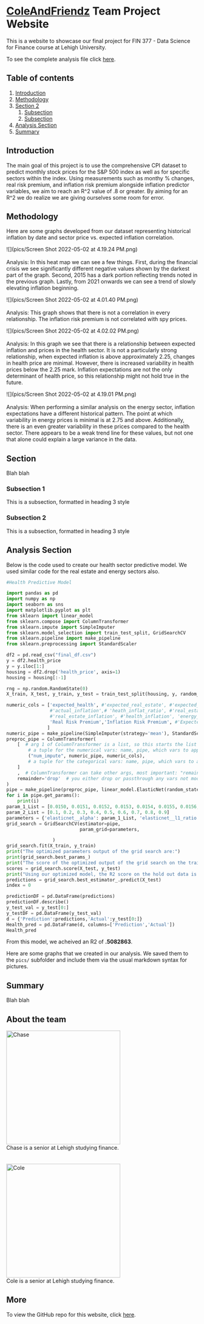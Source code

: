 # [ColeAndFriendz](https://chasecarlson2.github.io/ColeAndFriendz.github.io/) Team Project Website

This is a website to showcase our final project for FIN 377 - Data Science for Finance course at Lehigh University.

To see the complete analysis file click [here](https://github.com/chasecarlson2/ColeAndFriendz.github.io/blob/8281b73a895d26380c0be030efd4ac2b9895a312/notebooks/model_analysis.ipynb).

## Table of contents
1. [Introduction](#introduction)
2. [Methodology](#meth)
3. [Section 2](#section2)
    1. [Subsection](#subsec2-1)
    2. [Subsection](#subsec2-2)
4. [Analysis Section](#section3)
5. [Summary](#summary)

## Introduction  <a name="introduction"></a>

The main goal of this project is to use the comprehensive CPI dataset to predict monthly stock prices for the S&P 500 index as well as for specific sectors within the index. Using measurements such as monthy % changes, real risk premium, and inflation risk premium alongside inflation predictor variables, we aim to reach an R^2 value of .8 or greater. By aiming for an R^2 we do realize we are giving ourselves some room for error.

## Methodology <a name="meth"></a>

Here are some graphs developed from our dataset representing historical inflation by date and sector price vs. expected inflation correlation. 

![](pics/Screen Shot 2022-05-02 at 4.19.24 PM.png)
<br><br>
Analysis: In this heat map we can see a few things. First, during the financial crisis we see significantly different negative values shown by the darkest part of the graph. Second, 2015 has a dark portion reflecting trends noted in the previous graph. Lastly, from 2021 onwards we can see a trend of slowly elevating inflation beginning.

![](pics/Screen Shot 2022-05-02 at 4.01.40 PM.png)
<br><br>
Analysis: This graph shows that there is not a correlation in every relationship. The inflation risk premium is not correlated with spy prices.

![](pics/Screen Shot 2022-05-02 at 4.02.02 PM.png)
<br><br>
Analysis: In this graph we see that there is a relationship between expected inflation and prices in the health sector. It is not a particularly strong relationship, when expected inflation is above approximately 2.25, changes in health price are minimal. However, there is increased variability in health prices below the 2.25 mark. Inflation expectations are not the only determinant of health price, so this relationship might not hold true in the future.

![](pics/Screen Shot 2022-05-02 at 4.19.01 PM.png)
<br><br>
Analysis: When performing a similar analysis on the energy sector, inflation expectations have a different historical pattern. The point at which variability in energy prices is minimal is at 2.75 and above. Additionally, there is an even greater variability in these prices compared to the health sector. There appears to be a weak trend line for these values, but not one that alone could explain a large variance in the data.

## Section <a name="section2"></a>
Blah blah

### Subsection 1 <a name="subsec2-1"></a>
This is a subsection, formatted in heading 3 style

### Subsection 2 <a name="subsec2-2"></a>
This is a subsection, formatted in heading 3 style

## Analysis Section <a name="section3"></a>

Below is the code used to create our health sector predictive model. We used similar code for the real estate and energy sectors also.

```python
#Health Predictive Model 

import pandas as pd
import numpy as np
import seaborn as sns
import matplotlib.pyplot as plt
from sklearn import linear_model
from sklearn.compose import ColumnTransformer
from sklearn.impute import SimpleImputer
from sklearn.model_selection import train_test_split, GridSearchCV
from sklearn.pipeline import make_pipeline
from sklearn.preprocessing import StandardScaler

df2 = pd.read_csv("final_df.csv")
y = df2.health_price
y = y.iloc[1:]
housing = df2.drop('health_price', axis=1)
housing = housing[:-1]

rng = np.random.RandomState(0)
X_train, X_test, y_train, y_test = train_test_split(housing, y, random_state=rng, train_size=0.8)

numeric_cols = ['expected_health', #'expected_real_estate', #'expected_energy',#'RE_inflat_ratio',# 'energy_inflat_ratio',
                #'actual_inflation',# 'heath_inflat_ratio', #'real_estate_price', 'health_price', 'energy_price',
                #'real_estate_inflation', #'health_inflation', 'energy_inflation', 'Expected Inflation',
                'Real Risk Premium','Inflation Risk Premium', #'Expected Inflation'
               ]
numeric_pipe = make_pipeline(SimpleImputer(strategy='mean'), StandardScaler())
preproc_pipe = ColumnTransformer(
    [  # arg 1 of ColumnTransformer is a list, so this starts the list
        # a tuple for the numerical vars: name, pipe, which vars to apply to
        ("num_impute", numeric_pipe, numeric_cols),
        # a tuple for the categorical vars: name, pipe, which vars to apply to
    ]
    ,  # ColumnTransformer can take other args, most important: "remainder"
    remainder='drop'  # you either drop or passthrough any vars not modified above
)
pipe = make_pipeline(preproc_pipe, linear_model.ElasticNet(random_state=rng))
for i in pipe.get_params():
    print(i)
param_1_List = [0.0150, 0.0151, 0.0152, 0.0153, 0.0154, 0.0155, 0.0156, 0.0157]
param_2_List = [0.1, 0.2, 0.3, 0.4, 0.5, 0.6, 0.7, 0.8, 0.9]
parameters = {'elasticnet__alpha': param_1_List, 'elasticnet__l1_ratio': param_2_List}
grid_search = GridSearchCV(estimator=pipe,
                           param_grid=parameters,

                 )
grid_search.fit(X_train, y_train)
print("The optimized parameters output of the grid search are:")
print(grid_search.best_params_)
print("The score of the optimized output of the grid search on the training data is: " + str(grid_search.best_score_))
scores = grid_search.score(X_test, y_test)
print("Using our optimized model, the R2 score on the hold out data is: " + str(scores))
predictions = grid_search.best_estimator_.predict(X_test)
index = 0

predictionDF = pd.DataFrame(predictions)
predictionDF.describe()
y_test_val = y_test[0:]
y_testDF = pd.DataFrame(y_test_val)
d = {'Prediction':predictions,'Actual':y_test[0:]}
Health_pred = pd.DataFrame(d, columns=['Prediction','Actual'])
Health_pred
```

From this model, we acheived an R2 of **.5082863**.

Here are some graphs that we created in our analysis. We saved them to the `pics/` subfolder and include them via the usual markdown syntax for pictures.


## Summary <a name="summary"></a>

Blah blah



## About the team

<img src="..." alt="Chase" width="300"/>
<br>
Chase is a senior at Lehigh studying finance.
<br><br><br>
<img src="..." alt="Cole" width="300"/>
<br>
Cole is a senior at Lehigh studying finance.


## More 

To view the GitHub repo for this website, click [here](https://github.com/donbowen/teamproject).
